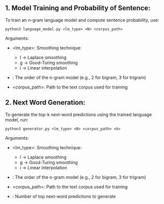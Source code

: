 ## 1. Model Training and Probability of Sentence:

To train an n-gram language model and compute sentence probability, use:
```
python3 language_model.py <lm_type> <N> <corpus_path>
```

Arguments:
* <lm_type>: Smoothing technique:
    * l → Laplace smoothing
    * g → Good-Turing smoothing
    * i → Linear interpolation
    
* <N>: The order of the n-gram model (e.g., 2 for bigram, 3 for trigram)
* <corpus_path>: Path to the text corpus used for training

## 2. Next Word Generation: 

To generate the top-k next-word predictions using the trained language model, run:
```
python3 generator.py <lm_type> <N> <corpus_path> <k>
```

Arguments:
* <lm_type>: Smoothing technique:
    * l → Laplace smoothing
    * g → Good-Turing smoothing
    * i → Linear interpolation
    
* <N>: The order of the n-gram model (e.g., 2 for bigram, 3 for trigram)
* <corpus_path>: Path to the text corpus used for training
* <k>: Number of top next-word predictions to generate




